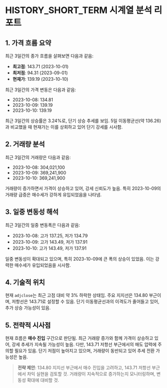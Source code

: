 # HISTORY_SHORT_TERM 시계열 분석 리포트

## 1. 가격 흐름 요약

최근 3일간의 종가 흐름을 살펴보면 다음과 같음:
- **최고점**: 143.71 (2023-10-01)
- **최저점**: 94.31 (2023-09-01)
- **현재가**: 139.19 (2023-10-10)

최근 3일간의 가격 변동은 다음과 같음:
- 2023-10-08: 134.81
- 2023-10-09: 139.19
- 2023-10-10: 139.19

최근 3일간의 상승률은 3.24%로, 단기 상승 추세를 보임. 5일 이동평균선(약 136.26)과 비교했을 때 현재가는 이를 상회하고 있어 단기 강세를 시사함.

## 2. 거래량 분석

최근 3일간의 거래량은 다음과 같음:
- 2023-10-08: 304,021,100
- 2023-10-09: 369,241,900
- 2023-10-10: 369,241,900

거래량이 증가하면서 가격이 상승하고 있어, 강세 신뢰도가 높음. 특히 2023-10-09의 거래량 급증은 매수세가 강하게 유입되었음을 나타냄.

## 3. 일중 변동성 해석

최근 3일간의 일중 변동폭은 다음과 같음:
- 2023-10-08: 고가 137.25, 저가 134.79
- 2023-10-09: 고가 143.49, 저가 137.91
- 2023-10-10: 고가 143.49, 저가 137.91

일중 변동성이 확대되고 있으며, 특히 2023-10-09에 큰 폭의 상승이 있었음. 이는 강력한 매수세가 유입되었음을 시사함.

## 4. 기술적 위치

현재 `adjclose`는 최근 고점 대비 약 3% 하락한 상태임. 주요 지지선은 134.80 부근이며, 저항선은 143.71로 설정할 수 있음. 단기 이동평균선과의 이격도가 줄어들고 있어, 추가 상승 가능성이 있음.

## 5. 전략적 시사점

현재 흐름은 **매수 진입** 구간으로 판단됨. 최근 거래량 증가와 함께 가격이 상승하고 있어, 강세 추세가 지속될 가능성이 높음. 다만, 143.71 저항선 부근에서의 매도 압력에 주의할 필요가 있음. 단기 저점이 높아지고 있으며, 거래량이 동반되고 있어 추세 전환 가능성은 높음.

> **전략 제안**: 134.80 지지선 부근에서 매수 진입을 고려하고, 143.71 저항선 부근에서 차익 실현을 검토할 것. 거래량이 지속적으로 증가하는지 모니터링하며, 변동성 확대에 대비할 것.